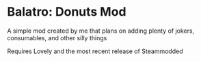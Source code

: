 # Balatro: Donuts Mod

A simple mod created by me that plans on adding plenty of jokers, consumables, and other silly things

Requires Lovely and the most recent release of Steammodded
